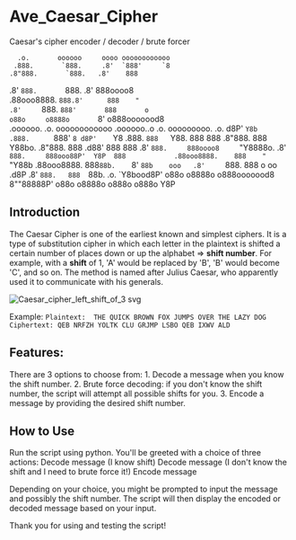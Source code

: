 # Ave_Caesar_Cipher
Caesar's cipher encoder / decoder / brute forcer

      .o.       oooooo     oooo oooooooooooo                                           
     .888.       `888.     .8'  `888'     `8                                           
    .8"888.       `888.   .8'    888                                                   
   .8' `888.       `888. .8'     888oooo8                                              
  .88ooo8888.       `888.8'      888    "                                              
 .8'     `888.       `888'       888       o                                           
o88o     o8888o       `8'       o888ooooood8                                           
  .oooooo.         .o.       oooooooooooo  .oooooo..o       .o.       ooooooooo.   .o. 
 d8P'  `Y8b       .888.      `888'     `8 d8P'    `Y8      .888.      `888   `Y88. 888 
888              .8"888.      888         Y88bo.          .8"888.      888   .d88' 888 
888             .8' `888.     888oooo8     `"Y8888o.     .8' `888.     888ooo88P'  Y8P 
888            .88ooo8888.    888    "         `"Y88b   .88ooo8888.    888`88b.    `8' 
`88b    ooo   .8'     `888.   888       o oo     .d8P  .8'     `888.   888  `88b.  .o. 
 `Y8bood8P'  o88o     o8888o o888ooooood8 8""88888P'  o88o     o8888o o888o  o888o Y8P 
                                                                                       
                                                                                       
                                                                                       

## Introduction

The Caesar Cipher is one of the earliest known and simplest ciphers. It is a type of substitution cipher in which each letter in the plaintext is shifted a certain number of places down or up the alphabet => **shift number**. 
For example, with a **shift** of 1, 'A' would be replaced by 'B', 'B' would become 'C', and so on. The method is named after Julius Caesar, who apparently used it to communicate with his generals.

![Caesar_cipher_left_shift_of_3 svg](https://github.com/przemokam/Ave_Caesar_Cipher/assets/124211669/776eeafa-f382-4516-9b1f-318dfbc9d832)

Example:
`
Plaintext:  THE QUICK BROWN FOX JUMPS OVER THE LAZY DOG
Ciphertext: QEB NRFZH YOLTK CLU GRJMP LSBO QEB IXWV ALD
`

## Features:

There are 3 options to choose from:
    1. Decode a message when you know the shift number.
    2. Brute force decoding: if you don't know the shift number, the script will attempt all possible shifts for you.
    3. Encode a message by providing the desired shift number.

## How to Use

Run the script using python.
You'll be greeted with a choice of three actions:
    Decode message (I know shift)
    Decode message (I don't know the shift and I need to brute force it!)
    Encode message

Depending on your choice, you might be prompted to input the message and possibly the shift number.
The script will then display the encoded or decoded message based on your input.

Thank you for using and testing the script!
